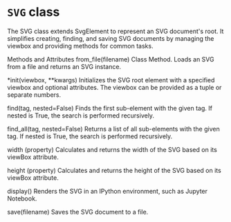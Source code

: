 # `SVG` class

The SVG class extends SvgElement to represent an SVG document's root. It simplifies creating, finding, and saving SVG documents by managing the viewbox and providing methods for common tasks.

Methods and Attributes
from_file(filename)
Class Method. Loads an SVG from a file and returns an SVG instance.

*init(viewbox, **kwargs)
Initializes the SVG root element with a specified viewbox and optional attributes. The viewbox can be provided as a tuple or separate numbers.

find(tag, nested=False)
Finds the first sub-element with the given tag. If nested is True, the search is performed recursively.

find_all(tag, nested=False)
Returns a list of all sub-elements with the given tag. If nested is True, the search is performed recursively.

width (property)
Calculates and returns the width of the SVG based on its viewBox attribute.

height (property)
Calculates and returns the height of the SVG based on its viewBox attribute.

display()
Renders the SVG in an IPython environment, such as Jupyter Notebook.

save(filename)
Saves the SVG document to a file.